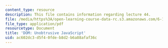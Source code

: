 ```yaml
---
content_type: resource
description: This file contains information regarding lecture 44.
file: /media/https%3A/open-learning-course-data-rc.s3.amazonaws.com/6-170-software-studio-spring-2013/ac602dc3d5f40fdeb8d2b6a88afaf36c_MIT6_170S13_44-dom-unbtr.pdf
file_type: application/pdf
resourcetype: Document
title: 'DOM: Unobtrusive JavaScript'
uid: ac602dc3-d5f4-0fde-b8d2-b6a88afaf36c
---
```

